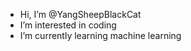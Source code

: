 - Hi, I’m @YangSheepBlackCat
- I’m interested in coding
- I’m currently learning machine learning

<!---
YangSheepBlackCat/YangSheepBlackCat is a ✨ special ✨ repository because its `README.md` (this file) appears on your GitHub profile.
You can click the Preview link to take a look at your changes.
--->
